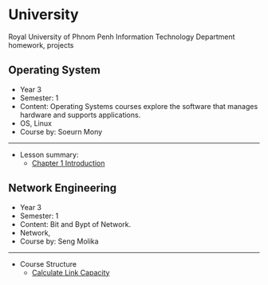 # University
Royal University of Phnom Penh Information Technology Department homework, projects


## Operating System

- Year 3
- Semester: 1
- Content: Operating Systems courses explore the software that manages hardware and supports applications.
- OS, Linux
- Course by: Soeurn Mony

---
- Lesson summary: 
    - [Chapter 1 Introduction](./Operating%20System/README.md)

## Network Engineering


- Year 3
- Semester: 1
- Content: Bit and Bypt of Network.
- Network,
- Course by: Seng Molika

---

- Course Structure
    - [Calculate Link Capacity](./Network%20Engineering/Link_Capacity.pdf)

